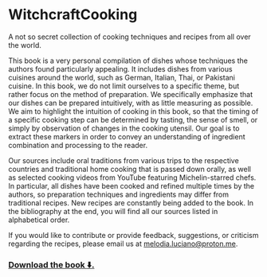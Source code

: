 # WitchcraftCooking
A not so secret collection of cooking techniques and recipes from all over the world.

This book is a very personal compilation of dishes whose techniques the authors found particularly appealing. It includes dishes from various cuisines around the world, such as German, Italian, Thai, or Pakistani cuisine. In this book, we do not limit ourselves to a specific theme, but rather focus on the method of preparation. We specifically emphasize that our dishes can be prepared intuitively, with as little measuring as possible. We aim to highlight the intuition of cooking in this book, so that the timing of a specific cooking step can be determined by tasting, the sense of smell, or simply by observation of changes in the cooking utensil. Our goal is to extract these markers in order to convey an understanding of ingredient combination and processing to the reader.

Our sources include oral traditions from various trips to the respective countries and traditional home cooking that is passed down orally, as well as selected cooking videos from YouTube featuring Michelin-starred chefs. In particular, all dishes have been cooked and refined multiple times by the authors, so preparation techniques and ingredients may differ from traditional recipes. New recipes are constantly being added to the book. In the bibliography at the end, you will find all our sources listed in alphabetical order.

If you would like to contribute or provide feedback, suggestions, or criticism regarding the recipes, please email us at [melodia.luciano@proton.me](melodia.luciano@proton.me).

### [Download the book :arrow_down:.](https://karhunenloeve.github.io/WitchcraftCooking/Witchcraft_of_Cooking.pdf)